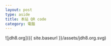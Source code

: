 ```yaml
---
layout: post
type: aside
title: 本站 QR code
category: 電腦
---
```

![jdh8.org]({{ site.baseurl }}/assets/jdh8.org.svg)
